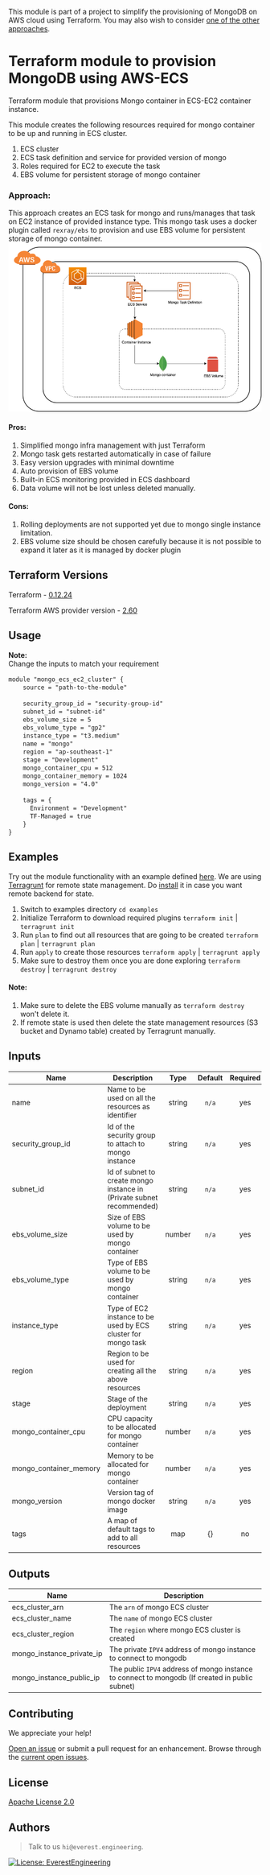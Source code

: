 This module is part of a project to simplify the provisioning of MongoDB on AWS cloud using Terraform. You may also wish to consider [one of the other approaches](https://github.com/everest-engineering/terraform-mongodb-provisioning).

# Terraform module to provision MongoDB using AWS-ECS

Terraform module that provisions Mongo container in ECS-EC2 container instance.

This module creates the following resources required for mongo container to be up and running in ECS cluster. 

1. ECS cluster
2. ECS task definition and service for provided version of mongo
3. Roles required for EC2 to execute the task
4. EBS volume for persistent storage of mongo container

### Approach: 

This approach creates an ECS task for mongo and runs/manages that task on EC2 instance of provided instance type. This mongo task
uses a docker plugin called `rexray/ebs` to provision and use EBS volume for persistent storage of mongo container. 
![Alt text](images/architecture.png)

#### Pros:
1. Simplified mongo infra management with just Terraform
2. Mongo task gets restarted automatically in case of failure
3. Easy version upgrades with minimal downtime
4. Auto provision of EBS volume
5. Built-in ECS monitoring provided in ECS dashboard
6. Data volume will not be lost unless deleted manually.

#### Cons: 
1. Rolling deployments are not supported yet due to mongo single instance limitation.
2. EBS volume size should be chosen carefully because it is not possible to expand it later as it is managed by docker plugin

## Terraform Versions

Terraform - [0.12.24](https://github.com/hashicorp/terraform/releases/tag/v0.12.24)

Terraform AWS provider version - [2.60](https://github.com/terraform-providers/terraform-provider-aws/releases/tag/v2.60.0)
## Usage
**Note:**  
Change the inputs to match your requirement
```hcl
module "mongo_ecs_ec2_cluster" {
    source = "path-to-the-module"

    security_group_id = "security-group-id"
    subnet_id = "subnet-id"
    ebs_volume_size = 5
    ebs_volume_type = "gp2"
    instance_type = "t3.medium"
    name = "mongo"
    region = "ap-southeast-1"
    stage = "Development"
    mongo_container_cpu = 512
    mongo_container_memory = 1024
    mongo_version = "4.0"
    
    tags = {
      Environment = "Development"
      TF-Managed = true
    }
}
```
## Examples
Try out the module functionality with an example defined [here](examples/mongo_cluster.tf). We are using [Terragrunt](https://github.com/gruntwork-io/terragrunt) for remote state management. 
Do [install](https://terragrunt.gruntwork.io/docs/getting-started/install/) it in case you want remote backend for state.

1. Switch to examples directory `cd examples`
2. Initialize Terraform to download required plugins `terraform init` | `terragrunt init`
3. Run `plan` to find out all resources that are going to be created `terraform plan` | `terragrunt plan`
4. Run `apply` to create those resources `terraform apply` | `terragrunt apply`
5. Make sure to destroy them once you are done exploring `terraform destroy` | `terragrunt destroy`

#### Note: 
1. Make sure to delete the EBS volume manually as `terraform destroy` won't delete it.
2. If remote state is used then delete the state management resources (S3 bucket and Dynamo table) created by Terragrunt manually.
## Inputs

| Name                      | Description                                                            | Type   | Default | Required |
|---------------------------|------------------------------------------------------------------------|:------:|:-------:|:--------:|
| name                      | Name to be used on all the resources as identifier                     | string | `n/a`   | yes      |
| security_group_id         | Id of the security group to attach to mongo instance                   | string | `n/a`   | yes      |
| subnet_id                 | Id of subnet to create mongo instance in (Private subnet recommended)  | string | `n/a`   | yes      |
| ebs_volume_size           | Size of EBS volume to be used by mongo container                       | number | `n/a`   | yes      |
| ebs_volume_type           | Type of EBS volume to be used by mongo container                       | string | `n/a`   | yes      |
| instance_type             | Type of EC2 instance to be used by ECS cluster for mongo task          | string | `n/a`   | yes      |
| region                    | Region to be used for creating all the above resources                 | string | `n/a`   | yes      |
| stage                     | Stage of the deployment                                                | string | `n/a`   | yes      |
| mongo_container_cpu       | CPU capacity to be allocated for mongo container                       | number | `n/a`   | yes      |
| mongo_container_memory    | Memory to be allocated for mongo container                             | number | `n/a`   | yes      |
| mongo_version             | Version tag of mongo docker image                                      | string | `n/a`   | yes      |
| tags                      | A map of default tags to add to all resources                          | map    | {}      | no       |

## Outputs

| Name                        | Description                                                                                    |
|-----------------------------|------------------------------------------------------------------------------------------------|
|ecs\_cluster\_arn            | The `arn` of mongo ECS cluster                                                                 |
|ecs\_cluster\_name           | The `name` of mongo ECS cluster                                                                |
|ecs\_cluster\_region         | The `region` where mongo ECS cluster is created                                                |
|mongo\_instance\_private\_ip | The private `IPV4` address of mongo instance to connect to mongodb                             |
|mongo\_instance\_public\_ip  | The public `IPV4` address of mongo instance to connect to mongodb (If created in public subnet)|

## Contributing
We appreciate your help!
 
[Open an issue](https://github.com/everest-engineering/terraform-mongodb-provisioning-ecs/issues/new/choose) or submit a pull request for an enhancement. 
Browse through the 
[current open issues](https://github.com/everest-engineering/terraform-mongodb-provisioning-ecs/issues).

## License
[Apache License 2.0](LICENSE)

## Authors
>Talk to us `hi@everest.engineering`.

[![License: EverestEngineering](https://img.shields.io/badge/Copyright%20%C2%A9-EVERESTENGINEERING-blue)](https://everest.engineering)
